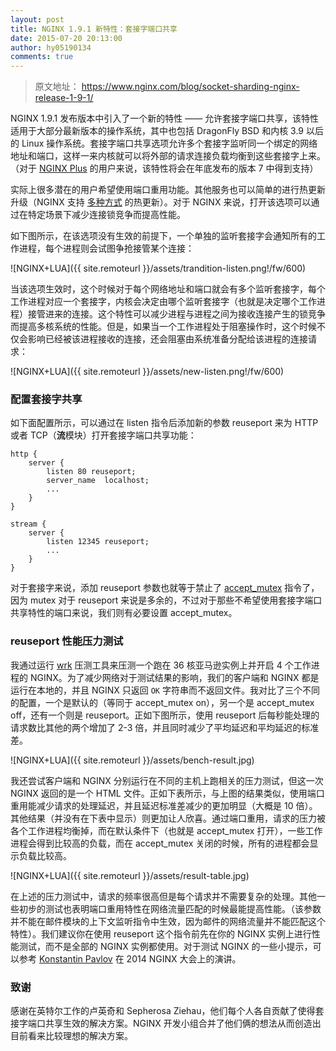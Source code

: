 ```yaml
---
layout: post
title: NGINX 1.9.1 新特性：套接字端口共享
date: 2015-07-20 20:13:00
author: hy05190134
comments: true
---
```


> 原文地址： <https://www.nginx.com/blog/socket-sharding-nginx-release-1-9-1/>

NGINX 1.9.1 发布版本中引入了一个新的特性 —— 允许套接字端口共享，该特性适用于大部分最新版本的操作系统，其中也包括 DragonFly BSD 和内核 3.9 以后的 Linux 操作系统。套接字端口共享选项允许多个套接字监听同一个绑定的网络地址和端口，这样一来内核就可以将外部的请求连接负载均衡到这些套接字上来。（对于 [NGINX Plus](https://www.nginx.com/) 的用户来说，该特性将会在年底发布的版本 7 中得到支持）

实际上很多潜在的用户希望使用端口重用功能。其他服务也可以简单的进行热更新升级（NGINX 支持 [多种方式](http://nginx.org/en/docs/control.html#upgrade) 的热更新）。对于 NGINX 来说，打开该选项可以通过在特定场景下减少连接锁竞争而提高性能。

如下图所示，在该选项没有生效的前提下，一个单独的监听套接字会通知所有的工作进程，每个进程则会试图争抢接管某个连接：

![NGINX+LUA]({{ site.remoteurl }}/assets/trandition-listen.png!/fw/600)

当该选项生效时，这个时候对于每个网络地址和端口就会有多个监听套接字，每个工作进程对应一个套接字，内核会决定由哪个监听套接字（也就是决定哪个工作进程）接管进来的连接。这个特性可以减少进程与进程之间为接收连接产生的锁竞争而提高多核系统的性能。但是，如果当一个工作进程处于阻塞操作时，这个时候不仅会影响已经被该进程接收的连接，还会阻塞由系统准备分配给该进程的连接请求：

![NGINX+LUA]({{ site.remoteurl }}/assets/new-listen.png!/fw/600)

### 配置套接字共享

如下面配置所示，可以通过在 listen 指令后添加新的参数 reuseport 来为 HTTP 或者 TCP（**流**模块）打开套接字端口共享功能：

~~~
http {
    server {
        listen 80 reuseport;
        server_name  localhost;
        ...
    }
}

stream {
    server {
        listen 12345 reuseport;
        ...
    }
}
~~~

对于套接字来说，添加 reuseport 参数也就等于禁止了 [accept\_mutex](http://nginx.org/en/docs/ngx_core_module.html#accept_mutex) 指令了，因为 mutex 对于 reuseport 来说是多余的，不过对于那些不希望使用套接字端口共享特性的端口来说，我们则有必要设置 accept\_mutex。

### reuseport 性能压力测试

我通过运行 [wrk](https://github.com/wg/wrk) 压测工具来压测一个跑在 36 核亚马逊实例上并开启 4 个工作进程的 NGINX。为了减少网络对于测试结果的影响，我们的客户端和 NGINX 都是运行在本地的，并且 NGINX 只返回 `OK` 字符串而不返回文件。我对比了三个不同的配置，一个是默认的（等同于 accept\_mutex on），另一个是 accept_mutex off，还有一个则是 reuseport。正如下图所示，使用 reuseport 后每秒能处理的请求数比其他的两个增加了 2-3 倍，并且同时减少了平均延迟和平均延迟的标准差。

![NGINX+LUA]({{ site.remoteurl }}/assets/bench-result.jpg)

我还尝试客户端和 NGINX 分别运行在不同的主机上跑相关的压力测试，但这一次 NGINX 返回的是一个 HTML 文件。正如下表所示，与上图的结果类似，使用端口重用能减少请求的处理延迟，并且延迟标准差减少的更加明显（大概是 10 倍）。其他结果（并没有在下表中显示）则更加让人欣喜。通过端口重用，请求的压力被各个工作进程均衡掉，而在默认条件下（也就是 accept\_mutex 打开），一些工作进程会得到比较高的负载，而在 accept\_mutex 关闭的时候，所有的进程都会显示负载比较高。

![NGINX+LUA]({{ site.remoteurl }}/assets/result-table.jpg)

在上述的压力测试中，请求的频率很高但是每个请求并不需要复杂的处理。其他一些初步的测试也表明端口重用特性在网络流量匹配的时候最能提高性能。（该参数并不能在邮件模块的上下文监听指令中生效，因为邮件的网络流量并不能匹配这个特性）。我们建议你在使用 reuseport 这个指令前先在你的 NGINX 实例上进行性能测试，而不是全部的 NGINX 实例都使用。对于测试 NGINX 的一些小提示，可以参考 [Konstantin Pavlov](http://www.youtube.com/watch?v=eLW_NSuwYU0) 在 2014 NGINX 大会上的演讲。

### 致谢

感谢在英特尔工作的卢英奇和 Sepherosa Ziehau，他们每个人各自贡献了使得套接字端口共享生效的解决方案。NGINX 开发小组合并了他们俩的想法从而创造出目前看来比较理想的解决方案。
